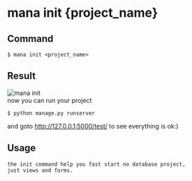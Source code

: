 mana init {project_name}
===

## Command

    $ mana init <project_name>

## Result
![mana init](http://7xj431.com1.z0.glb.clouddn.com/mana_init_result) <br/>
now you can run your project

    $ python manage.py runserver

and goto http://127.0.0.1:5000/test/ to see everything is ok:)

## Usage

    the init command help you fast start no database project,
    just views and forms.
